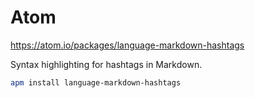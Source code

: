 # Atom

https://atom.io/packages/language-markdown-hashtags

Syntax highlighting for hashtags in Markdown.

```bash
apm install language-markdown-hashtags

```
